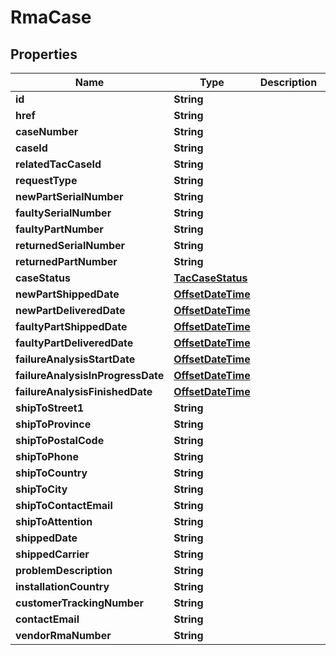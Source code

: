 # RmaCase

## Properties
Name | Type | Description | Notes
------------ | ------------- | ------------- | -------------
**id** | **String** |  |  [optional]
**href** | **String** |  |  [optional]
**caseNumber** | **String** |  |  [optional]
**caseId** | **String** |  |  [optional]
**relatedTacCaseId** | **String** |  |  [optional]
**requestType** | **String** |  |  [optional]
**newPartSerialNumber** | **String** |  |  [optional]
**faultySerialNumber** | **String** |  |  [optional]
**faultyPartNumber** | **String** |  |  [optional]
**returnedSerialNumber** | **String** |  |  [optional]
**returnedPartNumber** | **String** |  |  [optional]
**caseStatus** | [**TacCaseStatus**](TacCaseStatus.md) |  |  [optional]
**newPartShippedDate** | [**OffsetDateTime**](OffsetDateTime.md) |  |  [optional]
**newPartDeliveredDate** | [**OffsetDateTime**](OffsetDateTime.md) |  |  [optional]
**faultyPartShippedDate** | [**OffsetDateTime**](OffsetDateTime.md) |  |  [optional]
**faultyPartDeliveredDate** | [**OffsetDateTime**](OffsetDateTime.md) |  |  [optional]
**failureAnalysisStartDate** | [**OffsetDateTime**](OffsetDateTime.md) |  |  [optional]
**failureAnalysisInProgressDate** | [**OffsetDateTime**](OffsetDateTime.md) |  |  [optional]
**failureAnalysisFinishedDate** | [**OffsetDateTime**](OffsetDateTime.md) |  |  [optional]
**shipToStreet1** | **String** |  |  [optional]
**shipToProvince** | **String** |  |  [optional]
**shipToPostalCode** | **String** |  |  [optional]
**shipToPhone** | **String** |  |  [optional]
**shipToCountry** | **String** |  |  [optional]
**shipToCity** | **String** |  |  [optional]
**shipToContactEmail** | **String** |  |  [optional]
**shipToAttention** | **String** |  |  [optional]
**shippedDate** | **String** |  |  [optional]
**shippedCarrier** | **String** |  |  [optional]
**problemDescription** | **String** |  |  [optional]
**installationCountry** | **String** |  |  [optional]
**customerTrackingNumber** | **String** |  |  [optional]
**contactEmail** | **String** |  |  [optional]
**vendorRmaNumber** | **String** |  |  [optional]
